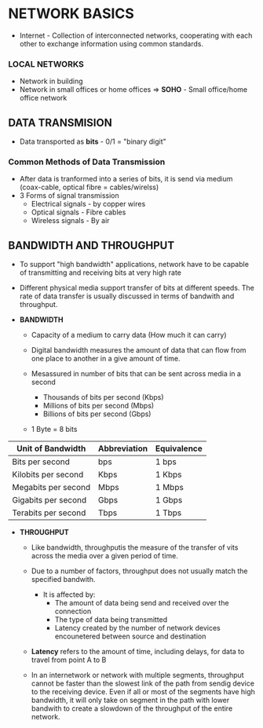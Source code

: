# NETWORK BASICS
- Internet - Collection of interconnected networks, cooperating with each other to exchange information using common standards.

### LOCAL NETWORKS
- Network in building
- Network in small offices or home offices => **SOHO** - Small office/home office network

## DATA TRANSMISION
- Data transported as **bits** - 0/1 = "binary digit"

### Common Methods of Data Transmission 
- After data is tranformed into a series of bits, it is send via medium (coax-cable, optical fibre = cables/wirelss)
- 3 Forms of signal transmission
    -   Electrical signals - by copper wires
    -   Optical signals - Fibre cables
    -   Wireless signals - By air 

## BANDWIDTH AND THROUGHPUT
- To support "high bandwidth" applications, network have to be capable of transmitting and receiving bits at very high rate

- Different physical media support transfer of bits at different speeds. The rate of data transfer is usually discussed in terms of bandwith and throughput.

- **BANDWIDTH** 
    - Capacity of a medium to carry data (How much it can carry)
    - Digital bandwidth measures the amount of data that can flow from one place to another in a give amount of time.
    - Mesassured in number of bits that can be sent across media in a second
        - Thousands of bits per second (Kbps)
        - Millions of bits per second (Mbps)
        - Billions of bits per second (Gbps)

    - 1 Byte = 8 bits

| Unit of Bandwidth         | Abbreviation     | Equivalence |
|--------------|-----------|------------|
| Bits per second | bps      | 1 bps        |
| Kilobits per second      | Kbps  | 1 Kbps       |
| Megabits per second      | Mbps  | 1 Mbps      |
| Gigabits per second      | Gbps  | 1 Gbps       |
| Terabits per second      | Tbps  | 1 Tbps       |

- **THROUGHPUT** 
    - Like bandwidth, throughputis the measure of the transfer of vits across the media over a given period of time.
    - Due to a number of factors, throughput does not usually match the specified bandwith.
        - It is affected by:
            - The amount of data being send and received over the connection
            - The type of data being transmitted
            - Latency created by the number of network devices encounetered between source and destination

    - **Latency** refers to the amount of time, including delays, for data to travel from point A to B


    - In an internetwork or network with multiple segments, throughput cannot be faster than the slowest link of the path from sendig device to the receiving device. Even if all or most of the segments have high bandwidth, it will only take on segment in the path with lower bandwith to create a slowdown of the throughput of the entire network.

